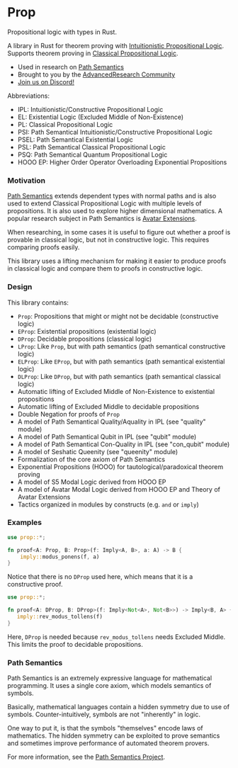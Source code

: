 
# Prop
Propositional logic with types in Rust.

A library in Rust for theorem proving with [Intuitionistic Propositional Logic](https://en.wikipedia.org/wiki/Intuitionistic_logic).
Supports theorem proving in [Classical Propositional Logic](https://en.wikipedia.org/wiki/Propositional_calculus).

- Used in research on [Path Semantics](https://github.com/advancedresearch/path_semantics)
- Brought to you by the [AdvancedResearch Community](https://advancedresearch.github.io/)
- [Join us on Discord!](https://discord.gg/JkrhJJRBR2)

Abbreviations:

- IPL: Intuitionistic/Constructive Propositional Logic
- EL: Existential Logic (Excluded Middle of Non-Existence)
- PL: Classical Propositional Logic
- PSI: Path Semantical Intuitionistic/Constructive Propositional Logic
- PSEL: Path Semantical Existential Logic
- PSL: Path Semantical Classical Propositional Logic
- PSQ: Path Semantical Quantum Propositional Logic
- HOOO EP: Higher Order Operator Overloading Exponential Propositions

### Motivation

[Path Semantics](https://github.com/advancedresearch/path_semantics)
extends dependent types with normal paths and is also used to extend
Classical Propositional Logic with multiple levels of propositions.
It is also used to explore higher dimensional mathematics.
A popular research subject in Path Semantics is [Avatar Extensions](https://advancedresearch.github.io/avatar-extensions/summary.html).

When researching, in some cases it is useful to figure out whether a proof is
provable in classical logic, but not in constructive logic.
This requires comparing proofs easily.

This library uses a lifting mechanism for making it easier
to produce proofs in classical logic and compare them to
proofs in constructive logic.

### Design

This library contains:

- `Prop`: Propositions that might or might not be decidable (constructive logic)
- `EProp`: Existential propositions (existential logic)
- `DProp`: Decidable propositions (classical logic)
- `LProp`: Like `Prop`, but with path semantics (path semantical constructive logic)
- `ELProp`: Like `EProp`, but with path semantics (path semantical existential logic)
- `DLProp`: Like `DProp`, but with path semantics (path semantical classical logic)
- Automatic lifting of Excluded Middle of Non-Existence to existential propositions
- Automatic lifting of Excluded Middle to decidable propositions
- Double Negation for proofs of `Prop`
- A model of Path Semantical Quality/Aquality in IPL (see "quality" module)
- A model of Path Semantical Qubit in IPL (see "qubit" module)
- A model of Path Semantical Con-Quality in IPL (see "con_qubit" module)
- A model of Seshatic Queenity (see "queenity" module)
- Formalization of the core axiom of Path Semantics
- Exponential Propositions (HOOO) for tautological/paradoxical theorem proving
- A model of S5 Modal Logic derived from HOOO EP
- A model of Avatar Modal Logic derived from HOOO EP and Theory of Avatar Extensions
- Tactics organized in modules by constructs (e.g. `and` or `imply`)

### Examples

```rust
use prop::*;

fn proof<A: Prop, B: Prop>(f: Imply<A, B>, a: A) -> B {
    imply::modus_ponens(f, a)
}
```

Notice that there is no `DProp` used here,
which means that it is a constructive proof.

```rust
use prop::*;

fn proof<A: DProp, B: DProp>(f: Imply<Not<A>, Not<B>>) -> Imply<B, A> {
   imply::rev_modus_tollens(f)
}
```

Here, `DProp` is needed because `rev_modus_tollens` needs Excluded Middle.
This limits the proof to decidable propositions.

### Path Semantics

Path Semantics is an extremely expressive language for mathematical programming.
It uses a single core axiom, which models semantics of symbols.

Basically, mathematical languages contain a hidden symmetry due to use of symbols.
Counter-intuitively, symbols are not "inherently" in logic.

One way to put it, is that the symbols "themselves" encode laws of mathematics.
The hidden symmetry can be exploited to prove semantics and sometimes
improve performance of automated theorem provers.

For more information, see the [Path Semantics Project](https://github.com/advancedresearch/path_semantics).
